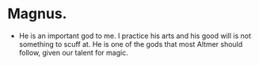 # Magnus.
- He is an important god to me. I practice his arts and his good will is not something to scuff at. He is one of the gods that most Altmer should follow, given our talent for magic.

